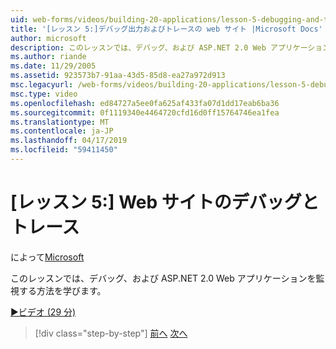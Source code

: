 ```yaml
---
uid: web-forms/videos/building-20-applications/lesson-5-debugging-and-tracing-your-website
title: '[レッスン 5:]デバッグ出力およびトレースの web サイト |Microsoft Docs'
author: microsoft
description: このレッスンでは、デバッグ、および ASP.NET 2.0 Web アプリケーションを監視する方法を学びます。
ms.author: riande
ms.date: 11/29/2005
ms.assetid: 923573b7-91aa-43d5-85d8-ea27a972d913
msc.legacyurl: /web-forms/videos/building-20-applications/lesson-5-debugging-and-tracing-your-website
msc.type: video
ms.openlocfilehash: ed84727a5ee0fa625af433fa07d1dd17eab6ba36
ms.sourcegitcommit: 0f1119340e4464720cfd16d0ff15764746ea1fea
ms.translationtype: MT
ms.contentlocale: ja-JP
ms.lasthandoff: 04/17/2019
ms.locfileid: "59411450"
---
```

# <a name="lesson-5-debugging-and-tracing-your-website"></a>[レッスン 5:] Web サイトのデバッグとトレース

によって[Microsoft](https://github.com/microsoft)

このレッスンでは、デバッグ、および ASP.NET 2.0 Web アプリケーションを監視する方法を学びます。

[&#9654;ビデオ (29 分)](https://channel9.msdn.com/Blogs/ASP-NET-Site-Videos/lesson-5-debugging-and-tracing-your-website)

> [!div class="step-by-step"]
> [前へ](lesson-4-understanding-web-application-state.md)
> [次へ](lesson-6-working-with-stylesheets-and-master-pages.md)
